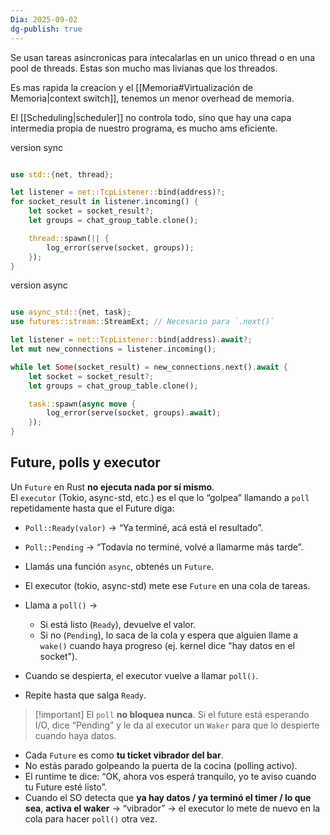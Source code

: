 ```yaml
---
Dia: 2025-09-02
dg-publish: true
---
```

Se usan tareas asincronicas para intecalarlas en un unico thread o en una pool de threads. Estas son mucho mas livianas que los threados. 

Es mas rapida la creacion y el [[Memoria#Virtualización de Memoria|context switch]], tenemos un menor overhead de memoria. 

El [[Scheduling|scheduler]] no controla todo, sino que hay una capa intermedia propia de nuestro programa, es mucho ams eficiente.

version sync
```rust 

use std::{net, thread};

let listener = net::TcpListener::bind(address)?;
for socket_result in listener.incoming() {
    let socket = socket_result?;
    let groups = chat_group_table.clone();

    thread::spawn(|| {
        log_error(serve(socket, groups));
    });
}

```

version async

```rust 

use async_std::{net, task};
use futures::stream::StreamExt; // Necesario para `.next()`

let listener = net::TcpListener::bind(address).await?;
let mut new_connections = listener.incoming();

while let Some(socket_result) = new_connections.next().await {
    let socket = socket_result?;
    let groups = chat_group_table.clone();

    task::spawn(async move {
        log_error(serve(socket, groups).await);
    });
}
```

## Future, polls y executor

Un `Future` en Rust **no ejecuta nada por sí mismo**.  
El `executor` (Tokio, async-std, etc.) es el que lo “golpea” llamando a `poll` repetidamente hasta que el Future diga:

- `Poll::Ready(valor)` → “Ya terminé, acá está el resultado”.
- `Poll::Pending` → “Todavía no terminé, volvé a llamarme más tarde”.

- Llamás una función `async`, obtenés un `Future`.
- El executor (tokio, async-std) mete ese `Future` en una cola de tareas.
- Llama a `poll()` →
    - Si está listo (`Ready`), devuelve el valor.
    - Si no (`Pending`), lo saca de la cola y espera que alguien llame a `wake()` cuando haya progreso (ej. kernel dice "hay datos en el socket").
- Cuando se despierta, el executor vuelve a llamar `poll()`.
- Repite hasta que salga `Ready`.

>[!important]  El `poll` **no bloquea nunca**. Si el future está esperando I/O, dice “Pending” y le da al executor un `Waker` para que lo despierte cuando haya datos.


- Cada `Future` es como **tu ticket vibrador del bar**.
- No estás parado golpeando la puerta de la cocina (polling activo).
- El runtime te dice: “OK, ahora vos esperá tranquilo, yo te aviso cuando tu Future esté listo”.
- Cuando el SO detecta que **ya hay datos / ya terminó el timer / lo que sea**, **activa el waker** → “vibrador” → el executor lo mete de nuevo en la cola para hacer `poll()` otra vez.